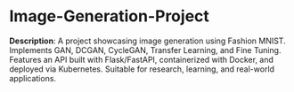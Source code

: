 # Image-Generation-Project
**Description**:   A project showcasing image generation using Fashion MNIST. Implements GAN, DCGAN, CycleGAN, Transfer Learning, and Fine Tuning. Features an API built with Flask/FastAPI, containerized with Docker, and deployed via Kubernetes. Suitable for research, learning, and real-world applications.
